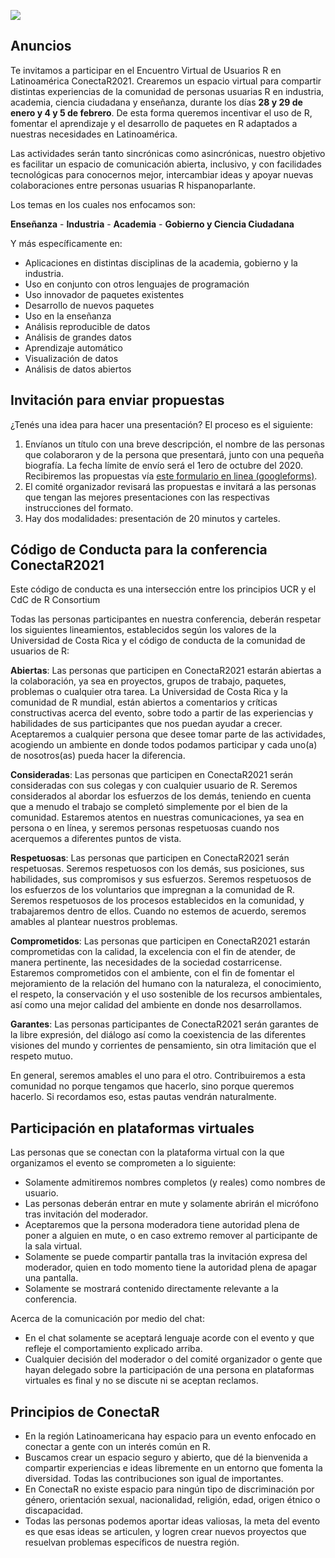 ![](https://storage.googleapis.com/conectar2021/conectaR2021_twitter.png)

## Anuncios

Te invitamos a participar en el Encuentro Virtual de Usuarios R en Latinoamérica ConectaR2021. Crearemos un espacio virtual para compartir distintas experiencias de la comunidad de personas usuarias R en industria, academia, ciencia ciudadana y enseñanza, durante los días **28 y 29 de enero y 4 y 5 de febrero**. De esta forma queremos incentivar el uso de R, fomentar el aprendizaje y el desarrollo de paquetes en R adaptados a nuestras necesidades en Latinoamérica.

Las actividades serán tanto sincrónicas como asincrónicas, nuestro objetivo es facilitar un espacio de comunicación abierta, inclusivo, y con facilidades tecnológicas para conocernos mejor, intercambiar ideas y apoyar nuevas colaboraciones entre personas usuarias R hispanoparlante. 

Los temas en los cuales nos enfocamos son:

**Enseñanza** - **Industria** - **Academia** - **Gobierno y Ciencia Ciudadana**

Y más específicamente en:

* Aplicaciones en distintas disciplinas de la academia, gobierno y la industria.
* Uso en conjunto con otros lenguajes de programación
* Uso innovador de paquetes existentes
* Desarrollo de nuevos paquetes
* Uso en la enseñanza
* Análisis reproducible de datos
* Análisis de grandes datos
* Aprendizaje automático
* Visualización de datos
* Análisis de datos abiertos

## Invitación para enviar propuestas

¿Tenés una idea para hacer una presentación? El proceso es el siguiente:

1. Envíanos un título con una breve descripción, el nombre de las personas que colaboraron y de la persona que presentará, junto con una pequeña biografía. La fecha límite de envío será el 1ero de octubre del 2020. Recibiremos las propuestas vía [este formulario en linea (googleforms)](https://forms.gle/w46i9ZNgQYsu7Dg98).
2. El comité organizador revisará las propuestas e invitará a las personas que tengan las mejores presentaciones con las respectivas instrucciones del formato.
3. Hay dos modalidades: presentación de 20 minutos y carteles. 

## Código de Conducta para la conferencia ConectaR2021

Este código de conducta es una intersección entre los principios UCR y el CdC de R Consortium

Todas las personas participantes en nuestra conferencia, deberán respetar los siguientes lineamientos, establecidos según los valores de la Universidad de Costa Rica y el código de conducta de la comunidad de usuarios de R:

**Abiertas**: Las personas que participen en ConectaR2021 estarán abiertas a la colaboración, ya sea en proyectos, grupos de trabajo, paquetes, problemas o cualquier otra tarea. La Universidad de Costa Rica y la  comunidad de R mundial, están abiertos a comentarios y críticas constructivas acerca del evento, sobre todo a partir de las experiencias y habilidades de sus participantes que nos puedan ayudar a crecer. Aceptaremos a cualquier persona que desee tomar parte de las actividades, acogiendo un ambiente en donde todos podamos participar y cada uno(a) de nosotros(as) pueda hacer la diferencia.

**Consideradas**: Las personas que participen en ConectaR2021 serán consideradas con sus colegas y con cualquier usuario de R. Seremos considerados al abordar los esfuerzos de los demás, teniendo en cuenta que a menudo el trabajo se completó simplemente por el bien de la comunidad. Estaremos atentos en nuestras comunicaciones, ya sea en persona o en línea, y seremos personas respetuosas cuando nos acerquemos a diferentes puntos de vista.

**Respetuosas**: Las personas que participen en ConectaR2021 serán respetuosas. Seremos respetuosos con los demás, sus posiciones, sus habilidades, sus compromisos y sus esfuerzos. Seremos respetuosos de los esfuerzos de los voluntarios que impregnan a la comunidad de R. Seremos respetuosos de los procesos establecidos en la comunidad, y trabajaremos dentro de ellos. Cuando no estemos de acuerdo, seremos amables al plantear nuestros problemas.

**Comprometidos**: Las personas que participen en ConectaR2021 estarán comprometidas con la calidad, la excelencia con el fin de atender, de manera pertinente, las necesidades de la sociedad costarricense. Estaremos comprometidos con el ambiente, con el fin de fomentar el mejoramiento de la relación del  humano con la naturaleza, el conocimiento, el respeto, la conservación y el uso sostenible de los recursos ambientales, así como una mejor calidad del ambiente en donde nos desarrollamos.

**Garantes**: Las personas participantes de ConectaR2021 serán garantes de la libre expresión, del diálogo así como la coexistencia de las diferentes visiones del mundo y corrientes de pensamiento, sin otra limitación que el respeto mutuo.

En general, seremos amables el uno para el otro. Contribuiremos a esta comunidad no porque tengamos que hacerlo, sino porque queremos hacerlo. Si recordamos eso, estas pautas vendrán naturalmente.

## Participación en plataformas virtuales

Las personas que se conectan con la plataforma virtual con la que organizamos el evento se comprometen a lo siguiente:

* Solamente admitiremos nombres completos (y reales) como nombres de usuario.
* Las personas deberán entrar en mute y solamente abrirán el micrófono tras invitación del moderador.
* Aceptaremos que la persona moderadora tiene autoridad plena de poner a alguien en mute, o en caso extremo remover al participante de la sala virtual.
* Solamente se puede compartir pantalla tras la invitación expresa del moderador, quien en todo momento tiene la autoridad plena de apagar una pantalla.
* Solamente se mostrará contenido directamente relevante a la conferencia. 

Acerca de la comunicación por medio del chat:

* En el chat solamente se aceptará lenguaje acorde con el evento y que refleje el comportamiento explicado arriba.
* Cualquier decisión del moderador o del comité organizador o gente que hayan delegado sobre la participación de una persona en plataformas virtuales es final y no se discute ni se aceptan reclamos.

## Principios de ConectaR

* En la región Latinoamericana hay espacio para un evento enfocado en conectar a gente con un interés común en R.
* Buscamos crear un espacio seguro y abierto, que dé la bienvenida a compartir experiencias e ideas libremente en un entorno que fomenta la diversidad. Todas las contribuciones son igual de importantes. 
* En ConectaR no existe espacio para ningún tipo de discriminación por género, orientación sexual, nacionalidad, religión, edad, origen étnico o discapacidad.
* Todas las personas podemos aportar ideas valiosas, la meta del evento es que esas ideas se articulen, y logren crear nuevos proyectos que resuelvan problemas específicos de nuestra región. 

